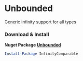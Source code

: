 # Unbounded
Generic infinity support for all types

### Download & Install
**Nuget Package [Unbounded](https://www.nuget.org/packages/InfinityComparable/)**

```powershell
Install-Package InfinityComparable
```
